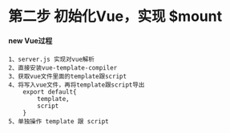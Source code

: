 # 第二步 初始化Vue，实现 $mount
#### new Vue过程

    1、server.js 实现对vue解析
    2、直接安装vue-template-compiler
    3、获取vue文件里面的template跟script
    4、将写入vue文件，再将template跟script导出
        export default{
            template,
            script
        }
    5、单独操作 template 跟 script

